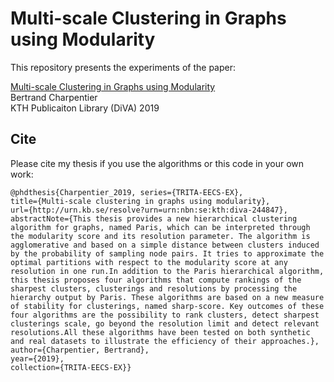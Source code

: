 # Multi-scale Clustering in Graphs using Modularity

This repository presents the experiments of the paper:

[Multi-scale Clustering in Graphs using Modularity](http://www.diva-portal.org/smash/get/diva2:1292782/FULLTEXT01.pdf)<br>
Bertrand Charpentier<br>
KTH Publicaiton Library (DiVA) 2019

Cite
----

Please cite my thesis if you use the algorithms or this code in your own work:

```
@phdthesis{Charpentier_2019, series={TRITA-EECS-EX}, 
title={Multi-scale clustering in graphs using modularity}, 
url={http://urn.kb.se/resolve?urn=urn:nbn:se:kth:diva-244847}, 
abstractNote={This thesis provides a new hierarchical clustering algorithm for graphs, named Paris, which can be interpreted through the modularity score and its resolution parameter. The algorithm is agglomerative and based on a simple distance between clusters induced by the probability of sampling node pairs. It tries to approximate the optimal partitions with respect to the modularity score at any resolution in one run.In addition to the Paris hierarchical algorithm, this thesis proposes four algorithms that compute rankings of the sharpest clusters, clusterings and resolutions by processing the hierarchy output by Paris. These algorithms are based on a new measure of stability for clusterings, named sharp-score. Key outcomes of these four algorithms are the possibility to rank clusters, detect sharpest clusterings scale, go beyond the resolution limit and detect relevant resolutions.All these algorithms have been tested on both synthetic and real datasets to illustrate the efficiency of their approaches.}, 
author={Charpentier, Bertrand}, 
year={2019}, 
collection={TRITA-EECS-EX}}
```
